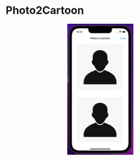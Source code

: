 #  Photo2Cartoon

<p align="center">
  <img src="https://raw.githubusercontent.com/gazolla/Photo2Cartoon/master/photo2cartoon.gif" width="35%">
</p>
